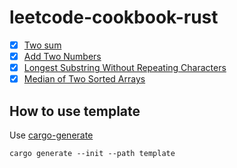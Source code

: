 # leetcode-cookbook-rust

- [x] [Two sum](https://leetcode.com/problems/two-sum/description/)
- [x] [Add Two Numbers](https://leetcode.com/problems/add-two-numbers/)
- [x] [Longest Substring Without Repeating Characters](https://leetcode.com/problems/longest-substring-without-repeating-characters/)
- [x] [Median of Two Sorted Arrays](https://leetcode.com/problems/median-of-two-sorted-arrays/)

## How to use template

Use [cargo-generate](https://github.com/cargo-generate/cargo-generate)

```
cargo generate --init --path template
```